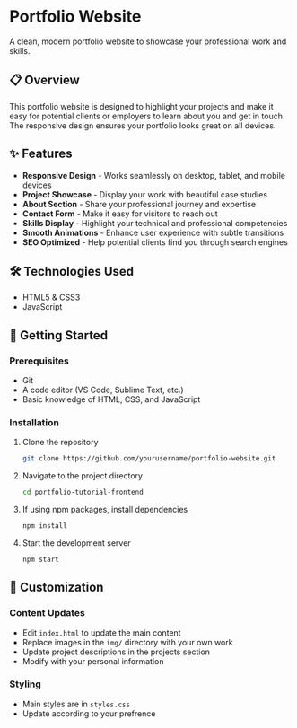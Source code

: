 # Portfolio Website

A clean, modern portfolio website to showcase your professional work and skills.

## 📋 Overview

This portfolio website is designed to highlight your projects and make it easy for potential clients or employers to learn about you and get in touch. The responsive design ensures your portfolio looks great on all devices.

## ✨ Features

- **Responsive Design** - Works seamlessly on desktop, tablet, and mobile devices
- **Project Showcase** - Display your work with beautiful case studies
- **About Section** - Share your professional journey and expertise
- **Contact Form** - Make it easy for visitors to reach out
- **Skills Display** - Highlight your technical and professional competencies
- **Smooth Animations** - Enhance user experience with subtle transitions
- **SEO Optimized** - Help potential clients find you through search engines

## 🛠️ Technologies Used

- HTML5 & CSS3
- JavaScript

## 🚀 Getting Started

### Prerequisites

- Git
- A code editor (VS Code, Sublime Text, etc.)
- Basic knowledge of HTML, CSS, and JavaScript

### Installation

1. Clone the repository
   ```sh
   git clone https://github.com/yourusername/portfolio-website.git
   ```

2. Navigate to the project directory
   ```sh
   cd portfolio-tutorial-frontend
   ```

3. If using npm packages, install dependencies
   ```sh
   npm install
   ```

4. Start the development server
   ```sh
   npm start
   ```

## 🎨 Customization

### Content Updates

- Edit `index.html` to update the main content
- Replace images in the `img/` directory with your own work
- Update project descriptions in the projects section
- Modify  with your personal information

### Styling

- Main styles are in `styles.css`
- Update according to your prefrence


